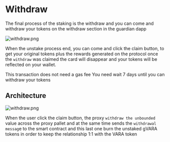 # Withdraw

The final process of the staking is the withdraw and you can come and withdraw your tokens on the withdraw section in
the guardian dapp

![withdraw.png](withdraw_page.png)

When the unstake process end, you can come and click the claim button, to get your original tokens plus the rewards 
generated on the protocol once the `withdraw` was claimed the card will disappear and your tokens will be reflected on 
your wallet.

<note>This transaction does not need a gas fee</note>
<warning>You need wait 7 days until you can withdraw your tokens</warning>

## Architecture

![withdraw.png](withdraw.png)

When the user click the claim button, the proxy `withdraw the unbounded` value across the proxy pallet and at the same time
sends the `withdrawal messag`e to the smart contract and this last one burn the unstaked gVARA tokens in order to keep the 
relationship 1:1 with the VARA token